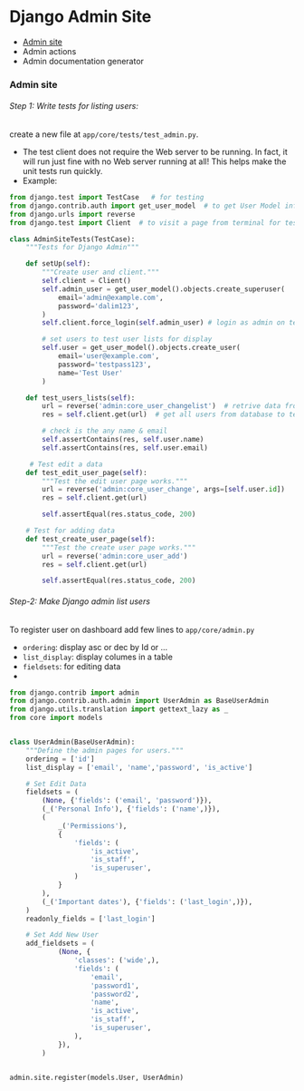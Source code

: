 # Django Admin Site

- [Admin site](https://docs.djangoproject.com/en/4.2/ref/contrib/admin/)
- Admin actions
- Admin documentation generator

### Admin site

###### Step 1: Write tests for listing users:

create a new file at `app/core/tests/test_admin.py`.

- The test client does not require the Web server to be running. In fact, it will run just fine with no Web server running at all! This helps make the unit tests run quickly.
- Example:

```python
from django.test import TestCase   # for testing
from django.contrib.auth import get_user_model  # to get User Model info from auth
from django.urls import reverse
from django.test import Client  # to visit a page from terminal for testing

class AdminSiteTests(TestCase):
    """Tests for Django Admin"""

    def setUp(self):
        """Create user and client."""
        self.client = Client()
        self.admin_user = get_user_model().objects.create_superuser(
            email='admin@example.com',
            password='dalim123',
        )
        self.client.force_login(self.admin_user) # login as admin on terminal for testing to check it works or not

        # set users to test user lists for display
        self.user = get_user_model().objects.create_user(
            email='user@example.com',
            password='testpass123',
            name='Test User'
        )

    def test_users_lists(self):
        url = reverse('admin:core_user_changelist')  # retrive data from user table
        res = self.client.get(url)  # get all users from database to test

        # check is the any name & email
        self.assertContains(res, self.user.name)
        self.assertContains(res, self.user.email)

     # Test edit a data
    def test_edit_user_page(self):
        """Test the edit user page works."""
        url = reverse('admin:core_user_change', args=[self.user.id])
        res = self.client.get(url)

        self.assertEqual(res.status_code, 200)

    # Test for adding data
    def test_create_user_page(self):
        """Test the create user page works."""
        url = reverse('admin:core_user_add')
        res = self.client.get(url)

        self.assertEqual(res.status_code, 200)


```

###### Step-2: Make Django admin list users
To register user on dashboard add few lines to `app/core/admin.py`

- `ordering`: display asc or dec by Id or ...
- `list_display`: display columes in a table
- `fieldsets`: for editing data
-

```python
from django.contrib import admin
from django.contrib.auth.admin import UserAdmin as BaseUserAdmin
from django.utils.translation import gettext_lazy as _
from core import models


class UserAdmin(BaseUserAdmin):
    """Define the admin pages for users."""
    ordering = ['id']
    list_display = ['email', 'name','password', 'is_active']

    # Set Edit Data
    fieldsets = (
        (None, {'fields': ('email', 'password')}),
        (_('Personal Info'), {'fields': ('name',)}),
        (
            _('Permissions'),
            {
                'fields': (
                    'is_active',
                    'is_staff',
                    'is_superuser',
                )
            }
        ),
        (_('Important dates'), {'fields': ('last_login',)}),
    )
    readonly_fields = ['last_login']

    # Set Add New User
    add_fieldsets = (
            (None, {
                'classes': ('wide',),
                'fields': (
                    'email',
                    'password1',
                    'password2',
                    'name',
                    'is_active',
                    'is_staff',
                    'is_superuser',
                ),
            }),
        )


admin.site.register(models.User, UserAdmin)
```
